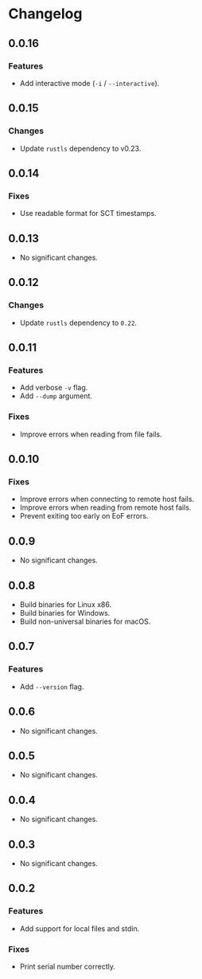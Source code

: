 # Changelog

## 0.0.16

### Features

- Add interactive mode (`-i` / `--interactive`).

## 0.0.15

### Changes

- Update `rustls` dependency to v0.23.

## 0.0.14

### Fixes

- Use readable format for SCT timestamps.

## 0.0.13

- No significant changes.

## 0.0.12

### Changes

- Update `rustls` dependency to `0.22`.

## 0.0.11

### Features

- Add verbose `-v` flag.
- Add `--dump` argument.

### Fixes

- Improve errors when reading from file fails.

## 0.0.10

### Fixes

- Improve errors when connecting to remote host fails.
- Improve errors when reading from remote host fails.
- Prevent exiting too early on EoF errors.

## 0.0.9

- No significant changes.

## 0.0.8

- Build binaries for Linux x86.
- Build binaries for Windows.
- Build non-universal binaries for macOS.

## 0.0.7

### Features

- Add `--version` flag.

## 0.0.6

- No significant changes.

## 0.0.5

- No significant changes.

## 0.0.4

- No significant changes.

## 0.0.3

- No significant changes.

## 0.0.2

### Features

- Add support for local files and stdin.

### Fixes

- Print serial number correctly.
